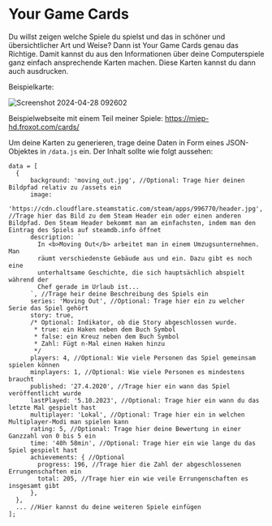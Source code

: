 # Your Game Cards

Du willst zeigen welche Spiele du spielst und das in schöner und übersichtlicher Art und Weise? Dann ist Your Game Cards genau das Richtige. Damit kannst du aus den Informationen über deine Computerspiele ganz einfach ansprechende Karten machen. Diese Karten kannst du dann auch ausdrucken.

Beispielkarte:

![Screenshot 2024-04-28 092602](https://github.com/MiepHD/game-cards/assets/63968466/0919aa20-b443-4e34-8ec9-fd95d77999b4)

Beispielwebseite mit einem Teil meiner Spiele: https://miep-hd.froxot.com/cards/

Um deine Karten zu generieren, trage deine Daten in Form eines JSON-Objektes in `/data.js` ein. Der Inhalt sollte wie folgt aussehen:

```
data = [
  {
      background: 'moving_out.jpg', //Optional: Trage hier deinen Bildpfad relativ zu /assets ein
      image:
        'https://cdn.cloudflare.steamstatic.com/steam/apps/996770/header.jpg', //Trage hier das Bild zu dem Steam Header ein oder einen anderen Bildpfad. Den Steam Header bekommt man am einfachsten, indem man den Eintrag des Spiels auf steamdb.info öffnet
      description: `
        In <b>Moving Out</b> arbeitet man in einem Umzugsunternehmen. Man 
        räumt verschiedenste Gebäude aus und ein. Dazu gibt es noch eine 
        unterhaltsame Geschichte, die sich hauptsächlich abspielt während der 
        Chef gerade im Urlaub ist...
      `, //Trage heir deine Beschreibung des Spiels ein
      series: 'Moving Out', //Optional: Trage hier ein zu welcher Serie das Spiel gehört
      story: true,
      /* Optional: Indikator, ob die Story abgeschlossen wurde.
       * true: ein Haken neben dem Buch Symbol
       * false: ein Kreuz neben dem Buch Symbol
       * Zahl: Fügt n-Mal einen Haken hinzu
       */
      players: 4, //Optional: Wie viele Personen das Spiel gemeinsam spielen können
      minplayers: 1, //Optional: Wie viele Personen es mindestens braucht
      published: '27.4.2020', //Trage hier ein wann das Spiel veröffentlicht wurde
      lastPlayed: '5.10.2023', //Optional: Trage hier ein wann du das letzte Mal gespielt hast
      multiplayer: 'Lokal', //Optional: Trage hier ein in welchen Multiplayer-Modi man spielen kann
      rating: 5, //Optional: Trage hier deine Bewertung in einer Ganzzahl von 0 bis 5 ein
      time: '40h 58min', //Optional: Trage hier ein wie lange du das Spiel gespielt hast
      achievements: { //Optional
        progress: 196, //Trage hier die Zahl der abgeschlossenen Errungenschaften ein
        total: 205, //Trage hier ein wie veile Errungenschaften es insgesamt gibt
      },
  },
  ... //Hier kannst du deine weiteren Spiele einfügen
];
```
